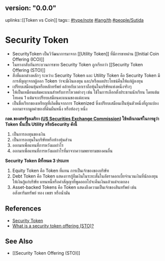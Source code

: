 ## version: "0.0.0"
uplinks::[[Token vs Coin]]
tags:: [#type/note](app://obsidian.md/index.html#type/note) [#lang/th](app://obsidian.md/index.html#lang/th) [#people/Sutida](app://obsidian.md/index.html#people/Sutida)
# Security Token
- SecurityToken เป็นวิวัฒนาการมาจาก [[Utility Token]] ที่มีการขายผ่าน [[Initial Coin Offering (ICO)]]
- ในทางกลับกันกระบวนการขาย Security Token ถูกเรียกว่า [[Security Token Offering (STO)]]
- สิ่งที่แตกต่างหลักๆ ระหว่าง Security Token และ Utility Token คือ Security Token มีการสัญญาจากผู้ออก Token ว่าจะมีเงินลงทุน และ/หรือผลประโยชน์คืนให้แก่ผู้ลงทุน
- เปรียบเสมือนหุ้นหรือหลักทรัพย์ คล้ายกับเวลาเราถือหุ้นในบริษัทแห่งหนึ่งจริงๆ
- ให้เป็นเหมือนแต้มคะแนนสำหรับการโหวตต่างๆ เช่น ใช้ในการเลือกตั้งประธานนักเรียน โดยแต้มโทเคน 1 แต้มจะเปรียบเสมือนคะแนนของแต่ละคน
- เป็นชื่อเรียกของเหรียญที่เกิดขึ้นจากการ Tokenized ซึ่งเปรียบเสมือนเป็นหุ้นตัวหนึ่งที่ถูกแปลงออกมาจากมูลค่าของที่ดินผืนหนึ่ง หรือห้องๆ หนึ่ง

**กลต.ของสหรัฐอเมริกา ([US Securities Exchange Commission](https://www.sec.gov/)) ใช้หลักเกณฑ์ในการดูว่า Token นั้นเป็น Utility หรือSecurity ดังนี้**
1.  เป็นการลงทุนของเงิน
2.  เป็นการลงทุนในบริษัทหรือห้างหุ้นส่วน
3.  ออกมาเพื่อแทนที่การหวังผลกำไร
4.  ออกมาเพื่อแทนที่การหวังผลกำไรที่มาจากความพยายามของคนอื่น

**Security Token มีทั้งหมด 3 ประเภท**
1. Equity Token คือ Token ที่แทน การเป็นเจ้าของของบริษัท
2. Debt Token  คือ Token แสดงการกู้ยืมเงินในระยะสั้นในอัตราดอกเบี้ยจำนวนเงินที่นักลงทุนให้เงินกู้แก่บริษัท แทนหนี้หรือคำสัญญาที่พูดออกไปจะคืนเงินแล้วแต่จะตกลง
3. Asset-backed Tokens  คือ Token แสดงถึงความเป็นเจ้าของสินทรัพย์ เช่น อสังหาริมทรัพย์ ทอง เพชร หรือน้ำมัน

## References
- [Security Token](https://riccowealth.co/2020/02/16/security-token-sto/)
- [What is a security token offering (STO)?](https://hedera.com/learning/what-is-a-security-token-offering-sto?utm_term=security%20token&utm_campaign=Learning+Center:+STO&utm_source=adwords&utm_medium=ppc&hsa_acc=1782665900&hsa_cam=12507473199&hsa_grp=119821255435&hsa_ad=504580676835&hsa_src=g&hsa_tgt=kwd-27998676&hsa_kw=security%20token&hsa_mt=b&hsa_net=adwords&hsa_ver=3&gclid=Cj0KCQjw3v6SBhCsARIsACyrRAkUnfVOn_2EJsM55m4KaoPRTM4Ro-qaHl5YZ2xHx52-IO19e7PzC3UaAgX3EALw_wcB)

## See Also
- [[Security Token Offering (STO)]]